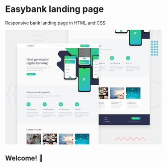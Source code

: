 # Easybank landing page

Responsive bank landing page in HTML and CSS

![Design preview for the Easybank landing page coding challenge](./design/desktop-preview.jpg)

## Welcome! 👋

